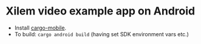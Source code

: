 # Xilem video example app on Android

* Install [cargo-mobile](https://github.com/BrainiumLLC/cargo-mobile).
* To build: `cargo android build` (having set SDK environment vars etc.)
